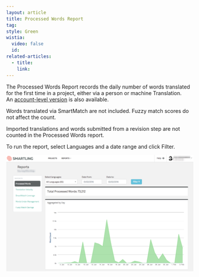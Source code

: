 ```yaml
---
layout: article
title: Processed Words Report
tag:
style: Green
wistia:
  video: false
  id:
related-articles:
  - title:
    link:
---
```



The Processed Words Report records the daily number of words translated for the first time in a project, either via a person or machine Translation. An&nbsp;[account-level version](http://support.smartling.com/hc/en-us/articles/216811267)&nbsp;is also available.

Words translated via SmartMatch are not included. Fuzzy match scores do not affect the count.

Imported translations and words submitted from a revision step are not counted in the Processed Words report.

To run the report, select Languages and a date range and click Filter.

![](/uploads/versions/smartling___processed_words---x----1261-785x---.png)